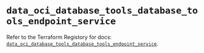 # `data_oci_database_tools_database_tools_endpoint_service`

Refer to the Terraform Registory for docs: [`data_oci_database_tools_database_tools_endpoint_service`](https://registry.terraform.io/providers/oracle/oci/6.18.0/docs/data-sources/database_tools_database_tools_endpoint_service).
